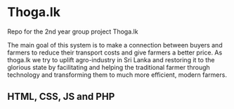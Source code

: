 # Thoga.lk

Repo for the 2nd year group project Thoga.lk  

The main goal of this system is to make a connection between buyers and farmers to reduce their
transport costs and give farmers a better price.
As thoga.lk we try to uplift agro-industry in Sri Lanka and restoring it to the glorious state by
facilitating and helping the traditional farmer through technology and transforming them to much
more efficient, modern farmers. 


## HTML, CSS, JS  and PHP

<!-- ela ela bosa -->
